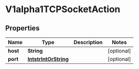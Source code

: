 

# V1alpha1TCPSocketAction

## Properties

Name | Type | Description | Notes
------------ | ------------- | ------------- | -------------
**host** | **String** |  |  [optional]
**port** | [**IntstrIntOrString**](IntstrIntOrString.md) |  |  [optional]



